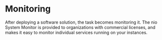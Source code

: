 # Monitoring

After deploying a software solution, the task becomes monitoring it. The nio System Monitor is provided to organizations with commercial licenses, and makes it easy to monitor individual services running on your instances.